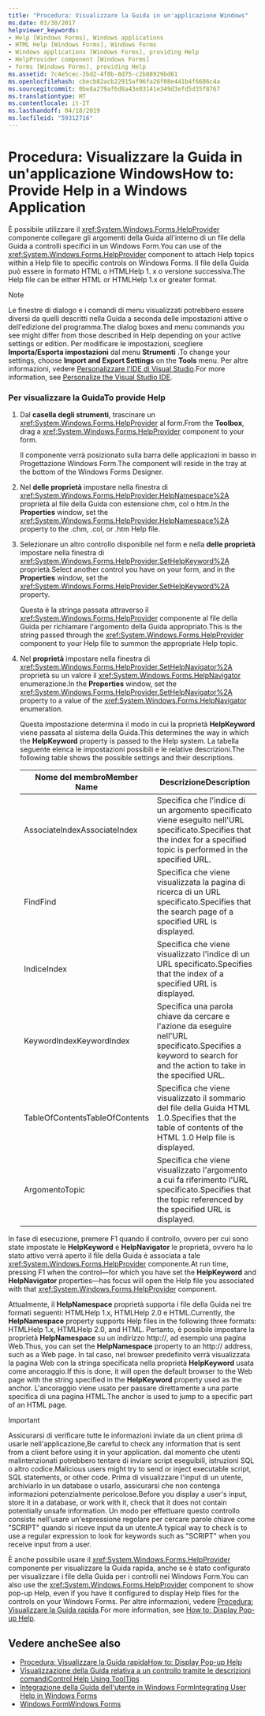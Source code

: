 ```yaml
---
title: "Procedura: Visualizzare la Guida in un'applicazione Windows"
ms.date: 03/30/2017
helpviewer_keywords:
- Help [Windows Forms], Windows applications
- HTML Help [Windows Forms], Windows Forms
- Windows applications [Windows Forms], providing Help
- HelpProvider component [Windows Forms]
- forms [Windows Forms], providing Help
ms.assetid: 7c4e5cec-2bd2-4f0b-8d75-c2b88929bd61
ms.openlocfilehash: cbecb82acb22915af96fa26f08e441b4f6686c4a
ms.sourcegitcommit: 0be8a279af6d8a43e03141e349d3efd5d35f8767
ms.translationtype: HT
ms.contentlocale: it-IT
ms.lasthandoff: 04/18/2019
ms.locfileid: "59312716"
---
```

# <a name="how-to-provide-help-in-a-windows-application"></a><span data-ttu-id="4c2f8-102">Procedura: Visualizzare la Guida in un'applicazione Windows</span><span class="sxs-lookup"><span data-stu-id="4c2f8-102">How to: Provide Help in a Windows Application</span></span>
<span data-ttu-id="4c2f8-103">È possibile utilizzare il <xref:System.Windows.Forms.HelpProvider> componente collegare gli argomenti della Guida all'interno di un file della Guida a controlli specifici in un Windows Form.</span><span class="sxs-lookup"><span data-stu-id="4c2f8-103">You can use of the <xref:System.Windows.Forms.HelpProvider> component to attach Help topics within a Help file to specific controls on Windows Forms.</span></span> <span data-ttu-id="4c2f8-104">Il file della Guida può essere in formato HTML o HTMLHelp 1. x o versione successiva.</span><span class="sxs-lookup"><span data-stu-id="4c2f8-104">The Help file can be either HTML or HTMLHelp 1.x or greater format.</span></span>  
  
> [!NOTE]
>  <span data-ttu-id="4c2f8-105">Le finestre di dialogo e i comandi di menu visualizzati potrebbero essere diversi da quelli descritti nella Guida a seconda delle impostazioni attive o dell'edizione del programma.</span><span class="sxs-lookup"><span data-stu-id="4c2f8-105">The dialog boxes and menu commands you see might differ from those described in Help depending on your active settings or edition.</span></span> <span data-ttu-id="4c2f8-106">Per modificare le impostazioni, scegliere **Importa/Esporta impostazioni** dal menu **Strumenti** .</span><span class="sxs-lookup"><span data-stu-id="4c2f8-106">To change your settings, choose **Import and Export Settings** on the **Tools** menu.</span></span> <span data-ttu-id="4c2f8-107">Per altre informazioni, vedere [Personalizzare l'IDE di Visual Studio](/visualstudio/ide/personalizing-the-visual-studio-ide).</span><span class="sxs-lookup"><span data-stu-id="4c2f8-107">For more information, see [Personalize the Visual Studio IDE](/visualstudio/ide/personalizing-the-visual-studio-ide).</span></span>  
  
### <a name="to-provide-help"></a><span data-ttu-id="4c2f8-108">Per visualizzare la Guida</span><span class="sxs-lookup"><span data-stu-id="4c2f8-108">To provide Help</span></span>  
  
1. <span data-ttu-id="4c2f8-109">Dal **casella degli strumenti**, trascinare un <xref:System.Windows.Forms.HelpProvider> al form.</span><span class="sxs-lookup"><span data-stu-id="4c2f8-109">From the **Toolbox**, drag a <xref:System.Windows.Forms.HelpProvider> component to your form.</span></span>  
  
     <span data-ttu-id="4c2f8-110">Il componente verrà posizionato sulla barra delle applicazioni in basso in Progettazione Windows Form.</span><span class="sxs-lookup"><span data-stu-id="4c2f8-110">The component will reside in the tray at the bottom of the Windows Forms Designer.</span></span>  
  
2. <span data-ttu-id="4c2f8-111">Nel **delle proprietà** impostare nella finestra di <xref:System.Windows.Forms.HelpProvider.HelpNamespace%2A> proprietà al file della Guida con estensione chm, col o htm.</span><span class="sxs-lookup"><span data-stu-id="4c2f8-111">In the **Properties** window, set the <xref:System.Windows.Forms.HelpProvider.HelpNamespace%2A> property to the .chm, .col, or .htm Help file.</span></span>  
  
3. <span data-ttu-id="4c2f8-112">Selezionare un altro controllo disponibile nel form e nella **delle proprietà** impostare nella finestra di <xref:System.Windows.Forms.HelpProvider.SetHelpKeyword%2A> proprietà.</span><span class="sxs-lookup"><span data-stu-id="4c2f8-112">Select another control you have on your form, and in the **Properties** window, set the <xref:System.Windows.Forms.HelpProvider.SetHelpKeyword%2A> property.</span></span>  
  
     <span data-ttu-id="4c2f8-113">Questa è la stringa passata attraverso il <xref:System.Windows.Forms.HelpProvider> componente al file della Guida per richiamare l'argomento della Guida appropriato.</span><span class="sxs-lookup"><span data-stu-id="4c2f8-113">This is the string passed through the <xref:System.Windows.Forms.HelpProvider> component to your Help file to summon the appropriate Help topic.</span></span>  
  
4. <span data-ttu-id="4c2f8-114">Nel **proprietà** impostare nella finestra di <xref:System.Windows.Forms.HelpProvider.SetHelpNavigator%2A> proprietà su un valore il <xref:System.Windows.Forms.HelpNavigator> enumerazione.</span><span class="sxs-lookup"><span data-stu-id="4c2f8-114">In the **Properties** window, set the <xref:System.Windows.Forms.HelpProvider.SetHelpNavigator%2A> property to a value of the <xref:System.Windows.Forms.HelpNavigator> enumeration.</span></span>  
  
     <span data-ttu-id="4c2f8-115">Questa impostazione determina il modo in cui la proprietà **HelpKeyword** viene passata al sistema della Guida.</span><span class="sxs-lookup"><span data-stu-id="4c2f8-115">This determines the way in which the **HelpKeyword** property is passed to the Help system.</span></span> <span data-ttu-id="4c2f8-116">La tabella seguente elenca le impostazioni possibili e le relative descrizioni.</span><span class="sxs-lookup"><span data-stu-id="4c2f8-116">The following table shows the possible settings and their descriptions.</span></span>  
  
    |<span data-ttu-id="4c2f8-117">Nome del membro</span><span class="sxs-lookup"><span data-stu-id="4c2f8-117">Member Name</span></span>|<span data-ttu-id="4c2f8-118">Descrizione</span><span class="sxs-lookup"><span data-stu-id="4c2f8-118">Description</span></span>|  
    |-----------------|-----------------|  
    |<span data-ttu-id="4c2f8-119">AssociateIndex</span><span class="sxs-lookup"><span data-stu-id="4c2f8-119">AssociateIndex</span></span>|<span data-ttu-id="4c2f8-120">Specifica che l'indice di un argomento specificato viene eseguito nell'URL specificato.</span><span class="sxs-lookup"><span data-stu-id="4c2f8-120">Specifies that the index for a specified topic is performed in the specified URL.</span></span>|  
    |<span data-ttu-id="4c2f8-121">Find</span><span class="sxs-lookup"><span data-stu-id="4c2f8-121">Find</span></span>|<span data-ttu-id="4c2f8-122">Specifica che viene visualizzata la pagina di ricerca di un URL specificato.</span><span class="sxs-lookup"><span data-stu-id="4c2f8-122">Specifies that the search page of a specified URL is displayed.</span></span>|  
    |<span data-ttu-id="4c2f8-123">Indice</span><span class="sxs-lookup"><span data-stu-id="4c2f8-123">Index</span></span>|<span data-ttu-id="4c2f8-124">Specifica che viene visualizzato l'indice di un URL specificato.</span><span class="sxs-lookup"><span data-stu-id="4c2f8-124">Specifies that the index of a specified URL is displayed.</span></span>|  
    |<span data-ttu-id="4c2f8-125">KeywordIndex</span><span class="sxs-lookup"><span data-stu-id="4c2f8-125">KeywordIndex</span></span>|<span data-ttu-id="4c2f8-126">Specifica una parola chiave da cercare e l'azione da eseguire nell'URL specificato.</span><span class="sxs-lookup"><span data-stu-id="4c2f8-126">Specifies a keyword to search for and the action to take in the specified URL.</span></span>|  
    |<span data-ttu-id="4c2f8-127">TableOfContents</span><span class="sxs-lookup"><span data-stu-id="4c2f8-127">TableOfContents</span></span>|<span data-ttu-id="4c2f8-128">Specifica che viene visualizzato il sommario del file della Guida HTML 1.0.</span><span class="sxs-lookup"><span data-stu-id="4c2f8-128">Specifies that the table of contents of the HTML 1.0 Help file is displayed.</span></span>|  
    |<span data-ttu-id="4c2f8-129">Argomento</span><span class="sxs-lookup"><span data-stu-id="4c2f8-129">Topic</span></span>|<span data-ttu-id="4c2f8-130">Specifica che viene visualizzato l'argomento a cui fa riferimento l'URL specificato.</span><span class="sxs-lookup"><span data-stu-id="4c2f8-130">Specifies that the topic referenced by the specified URL is displayed.</span></span>|  
  
 <span data-ttu-id="4c2f8-131">In fase di esecuzione, premere F1 quando il controllo, ovvero per cui sono state impostate le **HelpKeyword** e **HelpNavigator** le proprietà, ovvero ha lo stato attivo verrà aperto il file della Guida è associata a tale <xref:System.Windows.Forms.HelpProvider> componente.</span><span class="sxs-lookup"><span data-stu-id="4c2f8-131">At run time, pressing F1 when the control—for which you have set the **HelpKeyword** and **HelpNavigator** properties—has focus will open the Help file you associated with that <xref:System.Windows.Forms.HelpProvider> component.</span></span>  
  
 <span data-ttu-id="4c2f8-132">Attualmente, il **HelpNamespace** proprietà supporta i file della Guida nei tre formati seguenti: HTMLHelp 1.x, HTMLHelp 2.0 e HTML.</span><span class="sxs-lookup"><span data-stu-id="4c2f8-132">Currently, the **HelpNamespace** property supports Help files in the following three formats: HTMLHelp 1.x, HTMLHelp 2.0, and HTML.</span></span> <span data-ttu-id="4c2f8-133">Pertanto, è possibile impostare la proprietà **HelpNamespace** su un indirizzo http://, ad esempio una pagina Web.</span><span class="sxs-lookup"><span data-stu-id="4c2f8-133">Thus, you can set the **HelpNamespace** property to an http:// address, such as a Web page.</span></span> <span data-ttu-id="4c2f8-134">In tal caso, nel browser predefinito verrà visualizzata la pagina Web con la stringa specificata nella proprietà **HelpKeyword** usata come ancoraggio.</span><span class="sxs-lookup"><span data-stu-id="4c2f8-134">If this is done, it will open the default browser to the Web page with the string specified in the **HelpKeyword** property used as the anchor.</span></span> <span data-ttu-id="4c2f8-135">L'ancoraggio viene usato per passare direttamente a una parte specifica di una pagina HTML.</span><span class="sxs-lookup"><span data-stu-id="4c2f8-135">The anchor is used to jump to a specific part of an HTML page.</span></span>  
  
> [!IMPORTANT]
>  <span data-ttu-id="4c2f8-136">Assicurarsi di verificare tutte le informazioni inviate da un client prima di usarle nell'applicazione,</span><span class="sxs-lookup"><span data-stu-id="4c2f8-136">Be careful to check any information that is sent from a client before using it in your application.</span></span> <span data-ttu-id="4c2f8-137">dal momento che utenti malintenzionati potrebbero tentare di inviare script eseguibili, istruzioni SQL o altro codice.</span><span class="sxs-lookup"><span data-stu-id="4c2f8-137">Malicious users might try to send or inject executable script, SQL statements, or other code.</span></span> <span data-ttu-id="4c2f8-138">Prima di visualizzare l'input di un utente, archiviarlo in un database o usarlo, assicurarsi che non contenga informazioni potenzialmente pericolose.</span><span class="sxs-lookup"><span data-stu-id="4c2f8-138">Before you display a user's input, store it in a database, or work with it, check that it does not contain potentially unsafe information.</span></span> <span data-ttu-id="4c2f8-139">Un modo per effettuare questo controllo consiste nell'usare un'espressione regolare per cercare parole chiave come "SCRIPT" quando si riceve input da un utente.</span><span class="sxs-lookup"><span data-stu-id="4c2f8-139">A typical way to check is to use a regular expression to look for keywords such as "SCRIPT" when you receive input from a user.</span></span>  
  
 <span data-ttu-id="4c2f8-140">È anche possibile usare il <xref:System.Windows.Forms.HelpProvider> componente per visualizzare la Guida rapida, anche se è stato configurato per visualizzare i file della Guida per i controlli nei Windows Form.</span><span class="sxs-lookup"><span data-stu-id="4c2f8-140">You can also use the <xref:System.Windows.Forms.HelpProvider> component to show pop-up Help, even if you have it configured to display Help files for the controls on your Windows Forms.</span></span> <span data-ttu-id="4c2f8-141">Per altre informazioni, vedere [Procedura: Visualizzare la Guida rapida](how-to-display-pop-up-help.md).</span><span class="sxs-lookup"><span data-stu-id="4c2f8-141">For more information, see [How to: Display Pop-up Help](how-to-display-pop-up-help.md).</span></span>  
  
## <a name="see-also"></a><span data-ttu-id="4c2f8-142">Vedere anche</span><span class="sxs-lookup"><span data-stu-id="4c2f8-142">See also</span></span>

- [<span data-ttu-id="4c2f8-143">Procedura: Visualizzare la Guida rapida</span><span class="sxs-lookup"><span data-stu-id="4c2f8-143">How to: Display Pop-up Help</span></span>](how-to-display-pop-up-help.md)
- [<span data-ttu-id="4c2f8-144">Visualizzazione della Guida relativa a un controllo tramite le descrizioni comandi</span><span class="sxs-lookup"><span data-stu-id="4c2f8-144">Control Help Using ToolTips</span></span>](control-help-using-tooltips.md)
- [<span data-ttu-id="4c2f8-145">Integrazione della Guida dell'utente in Windows Form</span><span class="sxs-lookup"><span data-stu-id="4c2f8-145">Integrating User Help in Windows Forms</span></span>](integrating-user-help-in-windows-forms.md)
- [<span data-ttu-id="4c2f8-146">Windows Form</span><span class="sxs-lookup"><span data-stu-id="4c2f8-146">Windows Forms</span></span>](../index.md)
